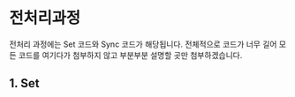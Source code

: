# 전처리과정

전처리 과정에는 Set 코드와 Sync 코드가 해당됩니다.
전체적으로 코드가 너무 길어 모든 코드를 여기다가 첨부하지 않고 부분부분 설명할 곳만 첨부하겠습니다.

## 1. Set

